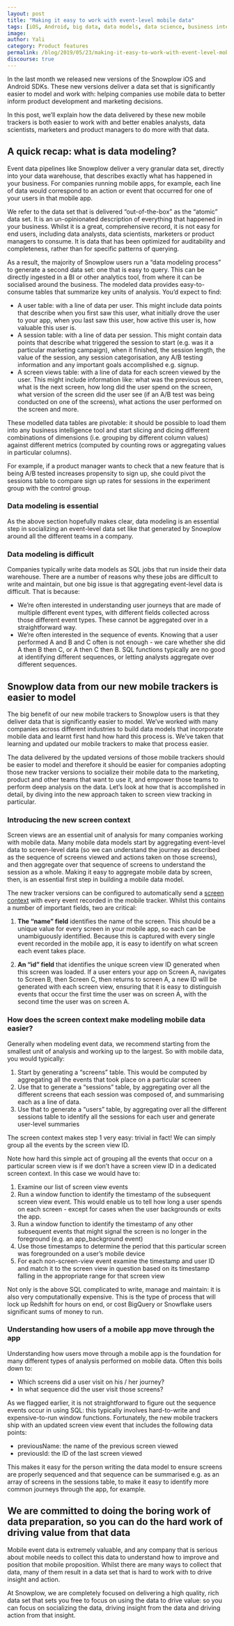 ```yaml
---
layout: post
title: "Making it easy to work with event-level mobile data"
tags: [iOS, Android, big data, data models, data science, business intelligence, data for business]
image:
author: Yali
category: Product features
permalink: /blog/2019/05/23/making-it-easy-to-work-with-event-level-mobile-data/
discourse: true
---
```



In the last month we released new versions of the Snowplow iOS and Android SDKs. These new versions deliver a data set that is significantly easier to model and work with: helping companies use mobile data to better inform product development and marketing decisions.

In this post, we’ll explain how the data delivered by these new mobile trackers is both easier to work with and better enables analysts, data scientists, marketers and product managers to do more with that data.


## A quick recap: what is data modeling?

Event data pipelines like Snowplow deliver a very granular data set, directly into your data warehouse, that describes exactly what has happened in your business. For companies running mobile apps, for example, each line of data would correspond to an action or event that occurred for one of your users in that mobile app.

We refer to the data set that is delivered “out-of-the-box” as the “atomic” data set. It is an un-opinionated description of everything that happened in your business. Whilst it is a great, comprehensive record, it is not easy for end users, including data analysts, data scientists, marketers or product managers to consume. It is data that has been optimized for auditability and completeness, rather than for specific patterns of querying.

As a result, the majority of Snowplow users run a “data modeling process” to generate a second data set: one that is easy to query. This can be directly ingested in a BI or other analytics tool, from where it can be socialised around the business. The modeled data provides easy-to-consume tables that summarize key units of analysis. You’d expect to find:

* A user table: with a line of data per user. This might include data points that describe when you first saw this user, what initially drove the user to your app, when you last saw this user, how active this user is, how valuable this user is.
* A session table: with a line of data per session. This might contain data points that describe what triggered the session to start (e.g. was it a particular marketing campaign), when it finished, the session length, the value of the session, any session categorisation, any A/B testing information and any important goals accomplished e.g. signup.
* A screen views table: with a line of data for each screen viewed by the user. This might include information like: what was the previous screen, what is the next screen, how long did the user spend on the screen, what version of the screen did the user see (if an A/B test was being conducted on one of the screens), what actions the user performed on the screen and more.

These modelled data tables are pivotable: it should be possible to load them into any business intelligence tool and start slicing and dicing different combinations of dimensions (i.e. grouping by different column values) against different metrics (computed by counting rows or aggregating values in particular columns).

For example, if a product manager wants to check that a new feature that is being A/B tested increases propensity to sign up, she could pivot the sessions table to compare sign up rates for sessions in the experiment group with the control group.

### Data modeling is essential

As the above section hopefully makes clear, data modeling is an essential step in socializing an event-level data set like that generated by Snowplow around all the different teams in a company.

### Data modeling is difficult

Companies typically write data models as SQL jobs that run inside their data warehouse. There are a number of reasons why these jobs are difficult to write and maintain, but one big issue is that aggregating event-level data is difficult. That is because:

* We’re often interested in understanding user journeys that are made of multiple different event types, with different fields collected across those different event types. These cannot be aggregated over in a straightforward way.
* We’re often interested in the sequence of events. Knowing that a user performed A and B and C often is not enough - we care whether she did A then B then C, or A then C then B. SQL functions typically are no good at identifying different sequences, or letting analysts aggregate over different sequences.

## Snowplow data from our new mobile trackers is easier to model

The big benefit of our new mobile trackers to Snowplow users is that they deliver data that is significantly easier to model. We’ve worked with many companies across different industries to build data models that incorporate mobile data and learnt first hand how hard this process is. We’ve taken that learning and updated our mobile trackers to make that process easier.

The data delivered by the updated versions of those mobile trackers should be easier to model and therefore it should be easier for companies adopting those new tracker versions to socialize their mobile data to the marketing, product and other teams that want to use it, and empower those teams to perform deep analysis on the data. Let’s look at how that is accomplished in detail, by diving into the new approach taken to screen view tracking in particular.

### Introducing the new screen context

Screen views are an essential unit of analysis for many companies working with mobile data. Many mobile data models start by aggregating event-level data to screen-level data (so we can understand the journey as described as the sequence of screens viewed and actions taken on those screens), and then aggregate over that sequence of screens to understand the session as a whole. Making it easy to aggregate mobile data by screen, then, is an essential first step in building a mobile data model.

The new tracker versions can be configured to automatically send a [screen context](https://github.com/snowplow/iglu-central/blob/master/schemas/com.snowplowanalytics.mobile/screen/jsonschema/1-0-0) with every event recorded in the mobile tracker. Whilst this contains a number of important fields, two are critical:

1. **The “name” field** identifies the name of the screen. This should be a unique value for every screen in your mobile app, so each can be unambiguously identified. Because this is captured with every single event recorded in the mobile app, it is easy to identify on what screen each event takes place.

2. **An “id” field** that identifies the unique screen view ID generated when this screen was loaded. If a user enters your app on Screen A, navigates to Screen B, then Screen C, then returns to screen A, a new ID will be generated with each screen view, ensuring that it is easy to distinguish events that occur the first time the user was on screen A, with the second time the user was on screen A.

### How does the screen context make modeling mobile data easier?

Generally when modeling event data, we recommend starting from the smallest unit of analysis and working up to the largest. So with mobile data, you would typically:

1. Start by generating a “screens” table. This would be computed by aggregating all the events that took place on a particular screen
2. Use that to generate a “sessions” table, by aggregating over all the different screens that each session was composed of, and summarising each as a line of data.
3. Use that to generate a “users” table, by aggregating over all the different sessions table to identify all the sessions for each user and generate user-level summaries

The screen context makes step 1 very easy: trivial in fact! We can simply group all the events by the screen view ID.

Note how hard this simple act of grouping all the events that occur on a particular screen view is if we don’t have a screen view ID in a dedicated screen context. In this case we would have to:

1. Examine our list of screen view events
2. Run a window function to identify the timestamp of the subsequent screen view event. This would enable us to tell how long a user spends on each screen - except for cases when the user backgrounds or exits the app.
3. Run a window function to identify the timestamp of any other subsequent events that might signal the screen is no longer in the foreground (e.g. an app_background event)
4. Use those timestamps to determine the period that this particular screen was foregrounded on a user’s mobile device
5. For each non-screen-view event examine the timestamp and user ID and match it to the screen view in question based on its timestamp falling in the appropriate range for that screen view

Not only is the above SQL complicated to write, manage and maintain: it is also very computationally expensive. This is the type of process that will lock up Redshift for hours on end, or cost BigQuery or Snowflake users significant sums of money to run.

### Understanding how users of a mobile app move through the app

Understanding how users move through a mobile app is the foundation for many different types of analysis performed on mobile data. Often this boils down to:

* Which screens did a user visit on his / her journey?
* In what sequence did the user visit those screens?

As we flagged earlier, it is not straightforward to figure out the sequence events occur in using SQL: this typically involves hard-to-write and expensive-to-run window functions. Fortunately, the new mobile trackers ship with an updated screen view event that includes the following data points:

* previousName: the name of the previous screen viewed
* previousId: the ID of the last screen viewed

This makes it easy for the person writing the data model to ensure screens are properly sequenced and that sequence can be summarised e.g. as an array of screens in the sessions table, to make it easy to identify more common journeys through the app, for example.

## We are committed to doing the boring work of data preparation, so you can do the hard work of driving value from that data

Mobile event data is extremely valuable, and any company that is serious about mobile needs to collect this data to understand how to improve and position that mobile proposition. Whilst there are many ways to collect that data, many of them result in a data set that is hard to work with to drive insight and action.

At Snowplow, we are completely focused on delivering a high quality, rich data set that sets you free to focus on using the data to drive value: so you can focus on socializing the data, driving insight from the data and driving action from that insight.
